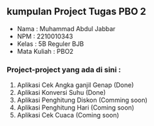 ## kumpulan Project Tugas PBO 2

- Nama        : Muhammad Abdul Jabbar
- NPM         : 2210010343
- Kelas       : 5B Reguler BJB
- Mata Kuliah : PBO2

### Project-project yang ada di sini :
1. Aplikasi Cek Angka ganjil Genap (Done)
2. Aplikasi Konversi Suhu (Done)
3. Aplikasi Penghitung Diskon (Comming soon)
4. Aplikasi Penghitung Hari (Coming soon)
5. Aplikasi Cek Cuaca (Coming soon)

